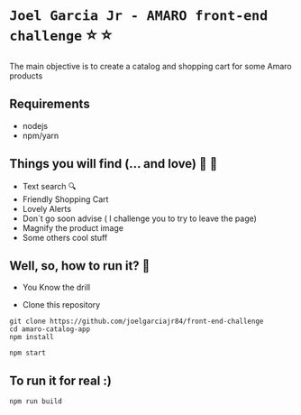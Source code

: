 # `Joel Garcia Jr - AMARO front-end challenge`  ⭐️ :star:

The main objective is to create a catalog and shopping cart for some Amaro products

## Requirements

- nodejs
- npm/yarn


## Things you will find (... and love) 💜 :purple_heart:
- Text search :mag:
- Friendly Shopping Cart
- Lovely Alerts
- Don`t go soon advise ( I challenge you to try to leave the page)
- Magnify the product image
- Some others cool stuff

## Well, so, how to run it? :runner:

- You Know the drill

- Clone this repository

```shell
git clone https://github.com/joelgarciajr84/front-end-challenge
cd amaro-catalog-app
npm install
```

```
npm start
```

## To run it for real :)

```
npm run build
```